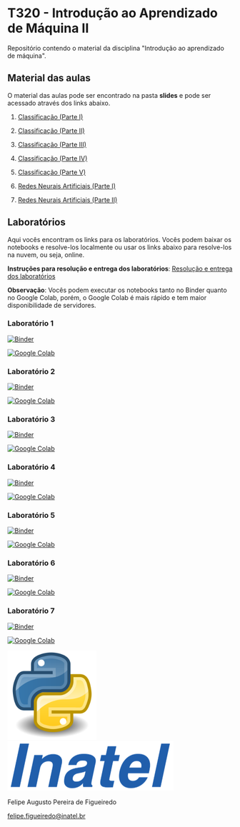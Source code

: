# T320 - Introdução ao Aprendizado de Máquina II

Repositório contendo o material da disciplina "Introdução ao aprendizado de máquina".

## Material das aulas

O material das aulas pode ser encontrado na pasta **slides** e pode ser acessado através dos links abaixo.

1. [Classificação (Parte I)](https://github.com/zz4fap/t320_aprendizado_de_maquina/blob/main/slides/T320_Classifica%C3%A7%C3%A3o%20(Parte%20I)(slides).pdf)

2. [Classificação (Parte II)](https://github.com/zz4fap/t320_aprendizado_de_maquina/blob/main/slides/T320_Classifica%C3%A7%C3%A3o%20(Parte%20II)(slides).pdf)

3. [Classificação (Parte III)](https://github.com/zz4fap/t320_aprendizado_de_maquina/blob/main/slides/T320_Classifica%C3%A7%C3%A3o%20(Parte%20III)(slides).pdf)

4. [Classificação (Parte IV)](https://github.com/zz4fap/t320_aprendizado_de_maquina/blob/main/slides/T320_Classifica%C3%A7%C3%A3o%20(Parte%20IV)(slides).pdf)

5. [Classificação (Parte V)](https://github.com/zz4fap/t320_aprendizado_de_maquina/blob/main/slides/T320_Classifica%C3%A7%C3%A3o%20(Parte%20V)(slides).pdf)

6. [Redes Neurais Artificiais (Parte I)](https://github.com/zz4fap/t320_aprendizado_de_maquina/blob/main/slides/T320_Redes_Neurais_Artificiais%20(Parte%20I)(slides).pdf)

7. [Redes Neurais Artificiais (Parte II)](https://github.com/zz4fap/t320_aprendizado_de_maquina/blob/main/slides/T320_Redes_Neurais_Artificiais%20(Parte%20II)(slides).pdf)

## Laboratórios

Aqui vocês encontram os links para os laboratórios. Vocês podem baixar os notebooks e resolve-los localmente ou usar os links abaixo para resolve-los na nuvem, ou seja, online.

**Instruções para resolução e entrega dos laboratórios**: [Resolução e entrega dos laboratórios](https://github.com/zz4fap/t320_aprendizado_de_maquina/blob/main/docs/Resolu%C3%A7%C3%A3o%20e%20entrega%20dos%20laborat%C3%B3rios.pdf)

**Observação**: Vocês podem executar os notebooks tanto no Binder quanto no Google Colab, porém, o Google Colab é mais rápido e tem maior disponibilidade de servidores.

### Laboratório 1

[![Binder](https://mybinder.org/badge_logo.svg)](https://mybinder.org/v2/gh/zz4fap/t320_aprendizado_de_maquina/main?filepath=labs%2FLaboratorio1.ipynb)

[![Google Colab](https://badgen.net/badge/Launch/on%20Google%20Colab/blue?icon=terminal)](https://colab.research.google.com/github/zz4fap/t320_aprendizado_de_maquina/blob/main/labs/Laboratorio1.ipynb)

### Laboratório 2

[![Binder](https://mybinder.org/badge_logo.svg)](https://mybinder.org/v2/gh/zz4fap/t320_aprendizado_de_maquina/main?filepath=labs%2FLaboratorio2.ipynb)

[![Google Colab](https://badgen.net/badge/Launch/on%20Google%20Colab/blue?icon=terminal)](https://colab.research.google.com/github/zz4fap/t320_aprendizado_de_maquina/blob/main/labs/Laboratorio2.ipynb)

### Laboratório 3

[![Binder](https://mybinder.org/badge_logo.svg)](https://mybinder.org/v2/gh/zz4fap/t320_aprendizado_de_maquina/main?filepath=labs%2FLaboratorio3.ipynb)

[![Google Colab](https://badgen.net/badge/Launch/on%20Google%20Colab/blue?icon=terminal)](https://colab.research.google.com/github/zz4fap/t320_aprendizado_de_maquina/blob/main/labs/Laboratorio3.ipynb)

### Laboratório 4

[![Binder](https://mybinder.org/badge_logo.svg)](https://mybinder.org/v2/gh/zz4fap/t320_aprendizado_de_maquina/main?filepath=labs%2FLaboratorio4.ipynb)

[![Google Colab](https://badgen.net/badge/Launch/on%20Google%20Colab/blue?icon=terminal)](https://colab.research.google.com/github/zz4fap/t320_aprendizado_de_maquina/blob/main/labs/Laboratorio4.ipynb)

### Laboratório 5

[![Binder](https://mybinder.org/badge_logo.svg)](https://mybinder.org/v2/gh/zz4fap/t320_aprendizado_de_maquina/main?filepath=labs%2FLaboratorio5.ipynb)

[![Google Colab](https://badgen.net/badge/Launch/on%20Google%20Colab/blue?icon=terminal)](https://colab.research.google.com/github/zz4fap/t320_aprendizado_de_maquina/blob/main/labs/Laboratorio5.ipynb)

### Laboratório 6

[![Binder](https://mybinder.org/badge_logo.svg)](https://mybinder.org/v2/gh/zz4fap/t320_aprendizado_de_maquina/main?filepath=labs%2FLaboratorio6.ipynb)

[![Google Colab](https://badgen.net/badge/Launch/on%20Google%20Colab/blue?icon=terminal)](https://colab.research.google.com/github/zz4fap/t320_aprendizado_de_maquina/blob/main/labs/Laboratorio6.ipynb)

### Laboratório 7

[![Binder](https://mybinder.org/badge_logo.svg)](https://mybinder.org/v2/gh/zz4fap/t320_aprendizado_de_maquina/main?filepath=labs%2FLaboratorio7.ipynb)

[![Google Colab](https://badgen.net/badge/Launch/on%20Google%20Colab/blue?icon=terminal)](https://colab.research.google.com/github/zz4fap/t320_aprendizado_de_maquina/blob/main/labs/Laboratorio7.ipynb)


<img src="/figures/python_logo.png" width="200" height="200">                                       <img src="/figures/inatel_logo.png">

Felipe Augusto Pereira de Figueiredo

felipe.figueiredo@inatel.br
